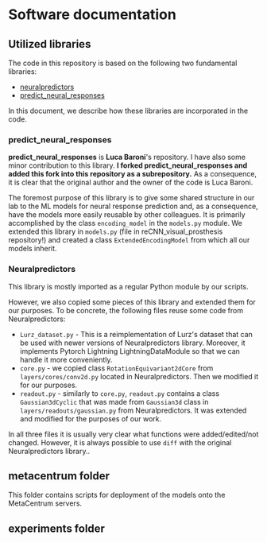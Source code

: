 # Software documentation

## Utilized libraries

The code in this repository is based on the following two fundamental libraries:
 - [neuralpredictors](https://github.com/sinzlab/neuralpredictors)
 - [predict_neural_responses](https://github.com/lucabaroni/predict_neural_responses)

In this document, we describe how these libraries are incorporated in the code.

### predict_neural_responses

**predict_neural_responses** is **Luca Baroni**'s repository. I have also some minor
contribution to this library. **I forked predict_neural_responses and added this fork into this
repository as a subrepository.** As a consequence, it is clear that the original author and the
owner of the code is Luca Baroni.


The foremost purpose of this library is to give some shared structure in our lab to the ML models for neural response prediction
and, as a consequence, have the models more easily reusable by other colleagues.
It is primarily accomplished by the class `encoding_model` in the `models.py` module.
We extended this library in `models.py` (file in reCNN_visual_prosthesis repository!)
and created a class `ExtendedEncodingModel` from which all our models inherit.


### Neuralpredictors

This library is mostly imported as a regular Python module by our scripts.

However, we also copied some pieces of this library and extended them for our
purposes. To be concrete, the following files reuse some code from Neuralpredictors:
 - `Lurz_dataset.py` - This is a reimplementation of Lurz's dataset that can be used with newer versions of Neuralpredictors library.
Moreover, it implements Pytorch Lightning LightningDataModule so that we can handle it more conveniently.
 - `core.py` - we copied class `RotationEquivariant2dCore` from `layers/cores/conv2d.py` located in Neuralpredictors. Then we modified
it for our purposes.
 - `readout.py` - similarly to `core.py`, `readout.py` contains a class `Gaussian3dCyclic` 
that was made from `Gaussian3d` class in `layers/readouts/gaussian.py` from Neuralpredictors. It was extended and modified
for the purposes of our work.

In all three files it is usually very clear what functions were added/edited/not changed.
However, it is always possible to use `diff` with the original Neuralpredictors library..

## metacentrum folder

This folder contains scripts for deployment of the models onto the MetaCentrum servers.

## experiments folder



